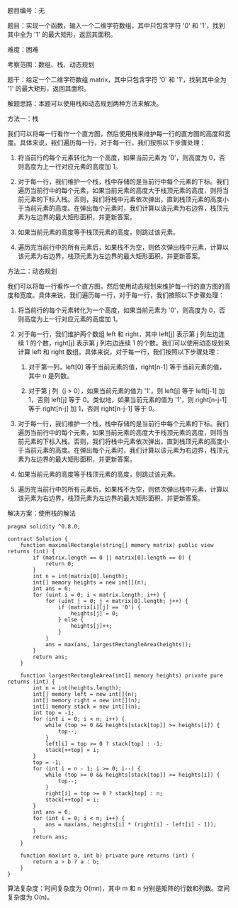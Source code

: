 题目编号：无

题目：实现一个函数，输入一个二维字符数组，其中只包含字符 '0' 和 '1'，找到其中全为 '1' 的最大矩形，返回其面积。

难度：困难

考察范围：数组、栈、动态规划

题干：给定一个二维字符数组 matrix，其中只包含字符 '0' 和 '1'，找到其中全为 '1' 的最大矩形，返回其面积。

解题思路：本题可以使用栈和动态规划两种方法来解决。

方法一：栈

我们可以将每一行看作一个直方图，然后使用栈来维护每一行的直方图的高度和宽度。具体来说，我们遍历每一行，对于每一行，我们按照以下步骤处理：

1. 将当前行的每个元素转化为一个高度，如果当前元素为 '0'，则高度为 0，否则高度为上一行对应元素的高度加 1。

2. 对于每一行，我们维护一个栈，栈中存储的是当前行中每个元素的下标。我们遍历当前行中的每个元素，如果当前元素的高度大于栈顶元素的高度，则将当前元素的下标入栈。否则，我们将栈中元素依次弹出，直到栈顶元素的高度小于当前元素的高度。在弹出每个元素时，我们计算以该元素为右边界，栈顶元素为左边界的最大矩形面积，并更新答案。

3. 如果当前元素的高度等于栈顶元素的高度，则跳过该元素。

4. 遍历完当前行中的所有元素后，如果栈不为空，则依次弹出栈中元素，计算以该元素为右边界，栈顶元素为左边界的最大矩形面积，并更新答案。

方法二：动态规划

我们可以将每一行看作一个直方图，然后使用动态规划来维护每一行的直方图的高度和宽度。具体来说，我们遍历每一行，对于每一行，我们按照以下步骤处理：

1. 将当前行的每个元素转化为一个高度，如果当前元素为 '0'，则高度为 0，否则高度为上一行对应元素的高度加 1。

2. 对于每一行，我们维护两个数组 left 和 right，其中 left[j] 表示第 j 列左边连续 1 的个数，right[j] 表示第 j 列右边连续 1 的个数。我们可以使用动态规划来计算 left 和 right 数组。具体来说，对于每一行，我们按照以下步骤处理：

   1. 对于第一列，left[0] 等于当前元素的值，right[n-1] 等于当前元素的值，其中 n 是列数。

   2. 对于第 j 列（j > 0），如果当前元素的值为 '1'，则 left[j] 等于 left[j-1] 加 1，否则 left[j] 等于 0。类似地，如果当前元素的值为 '1'，则 right[n-j-1] 等于 right[n-j] 加 1，否则 right[n-j-1] 等于 0。

3. 对于每一行，我们维护一个栈，栈中存储的是当前行中每个元素的下标。我们遍历当前行中的每个元素，如果当前元素的高度大于栈顶元素的高度，则将当前元素的下标入栈。否则，我们将栈中元素依次弹出，直到栈顶元素的高度小于当前元素的高度。在弹出每个元素时，我们计算以该元素为右边界，栈顶元素为左边界的最大矩形面积，并更新答案。

4. 如果当前元素的高度等于栈顶元素的高度，则跳过该元素。

5. 遍历完当前行中的所有元素后，如果栈不为空，则依次弹出栈中元素，计算以该元素为右边界，栈顶元素为左边界的最大矩形面积，并更新答案。

解决方案：使用栈的解法

```solidity
pragma solidity ^0.8.0;

contract Solution {
    function maximalRectangle(string[] memory matrix) public view returns (int) {
        if (matrix.length == 0 || matrix[0].length == 0) {
            return 0;
        }
        int n = int(matrix[0].length);
        int[] memory heights = new int[](n);
        int ans = 0;
        for (uint i = 0; i < matrix.length; i++) {
            for (uint j = 0; j < matrix[0].length; j++) {
                if (matrix[i][j] == '0') {
                    heights[j] = 0;
                } else {
                    heights[j]++;
                }
            }
            ans = max(ans, largestRectangleArea(heights));
        }
        return ans;
    }

    function largestRectangleArea(int[] memory heights) private pure returns (int) {
        int n = int(heights.length);
        int[] memory left = new int[](n);
        int[] memory right = new int[](n);
        int[] memory stack = new int[](n);
        int top = -1;
        for (int i = 0; i < n; i++) {
            while (top >= 0 && heights[stack[top]] >= heights[i]) {
                top--;
            }
            left[i] = top >= 0 ? stack[top] : -1;
            stack[++top] = i;
        }
        top = -1;
        for (int i = n - 1; i >= 0; i--) {
            while (top >= 0 && heights[stack[top]] >= heights[i]) {
                top--;
            }
            right[i] = top >= 0 ? stack[top] : n;
            stack[++top] = i;
        }
        int ans = 0;
        for (int i = 0; i < n; i++) {
            ans = max(ans, heights[i] * (right[i] - left[i] - 1));
        }
        return ans;
    }

    function max(int a, int b) private pure returns (int) {
        return a > b ? a : b;
    }
}
```

算法复杂度：时间复杂度为 O(mn)，其中 m 和 n 分别是矩阵的行数和列数。空间复杂度为 O(n)。